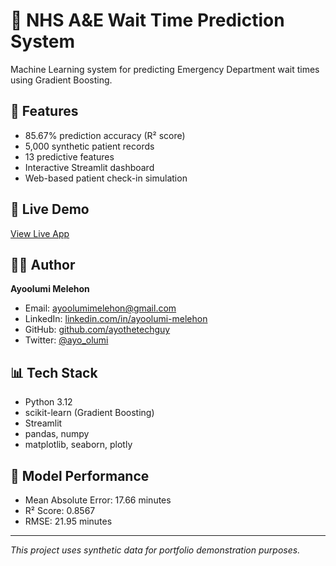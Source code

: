 # 🏥 NHS A&E Wait Time Prediction System

Machine Learning system for predicting Emergency Department wait times using Gradient Boosting.

## 🎯 Features
- 85.67% prediction accuracy (R² score)
- 5,000 synthetic patient records
- 13 predictive features
- Interactive Streamlit dashboard
- Web-based patient check-in simulation

## 🚀 Live Demo
[View Live App](https://your-app-url.streamlit.app)

## 👨‍💻 Author
**Ayoolumi Melehon**
- Email: ayoolumimelehon@gmail.com
- LinkedIn: [linkedin.com/in/ayoolumi-melehon](https://linkedin.com/in/ayoolumi-melehon)
- GitHub: [github.com/ayothetechguy](https://github.com/ayothetechguy)
- Twitter: [@ayo_olumi](https://twitter.com/ayo_olumi)

## 📊 Tech Stack
- Python 3.12
- scikit-learn (Gradient Boosting)
- Streamlit
- pandas, numpy
- matplotlib, seaborn, plotly

## 🔬 Model Performance
- Mean Absolute Error: 17.66 minutes
- R² Score: 0.8567
- RMSE: 21.95 minutes

---
*This project uses synthetic data for portfolio demonstration purposes.*
